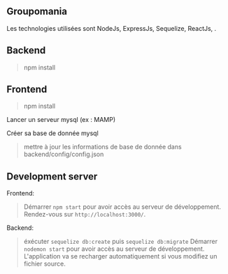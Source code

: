 ## Groupomania
Les technologies utilisées sont NodeJs, ExpressJs, Sequelize, ReactJs,  .

## Backend
> npm install

## Frontend
> npm install

Lancer un serveur mysql (ex : MAMP)

Créer sa base de donnée mysql
> mettre à jour les informations de base de donnée dans backend/config/config.json


## Development server

Frontend:

> Démarrer `npm start` pour avoir accès au serveur de développement.
Rendez-vous sur `http://localhost:3000/`.

Backend:
> éxécuter `sequelize db:create` puis `sequelize db:migrate`
Démarrer `nodemon start` pour avoir accès au serveur de développement.
L'application va se recharger automatiquement si vous modifiez un fichier source.



